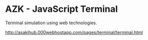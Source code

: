 # AZK - JavaScript Terminal

Terminal simulation using web technologies.

<http://asakihub.000webhostapp.com/pages/terminal/terminal.html>